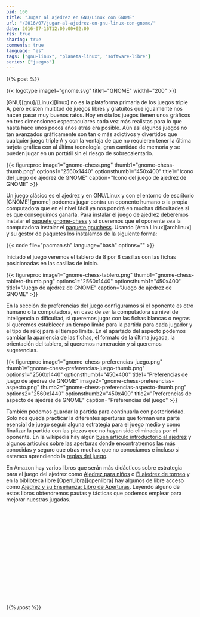 ```yaml
---
pid: 160
title: "Jugar al ajedrez en GNU/Linux con GNOME"
url: "/2016/07/jugar-al-ajedrez-en-gnu-linux-con-gnome/"
date: 2016-07-16T12:00:00+02:00
rss: true
sharing: true
comments: true
language: "es"
tags: ["gnu-linux", "planeta-linux", "software-libre"]
series: ["juegos"]
---
```


{{% post %}}

{{< logotype image1="gnome.svg" title1="GNOME" width1="200" >}}

[GNU][gnu]/[Linux][linux] no es la plataforma primaria de los juegos triple A, pero existen multitud de juegos libres y gratuitos que igualmente nos hacen pasar muy buenos ratos. Hoy en día los juegos tienen unos gráficos en tres dimensiones espectaculares cada vez más realistas para lo que hasta hace unos pocos años atrás era posible. Aún así algunos juegos no tan avanzados gráficamente son tan o más adictivos y divertidos que cualquier juego triple A y con la ventaja de que no requieren tener la última tarjeta gráfica con al última tecnología, gran cantidad de memoria y se pueden jugar en un portátil sin el riesgo de sobrecalentarlo.

{{< figureproc
    image1="gnome-chess.png" thumb1="gnome-chess-thumb.png" options1="2560x1440" optionsthumb1="450x400" title1="Icono del juego de ajedrez de GNOME"
    caption="Icono del juego de ajedrez de GNOME" >}}

Un juego clásico es el ajedrez y en GNU/Linux y con el entorno de escritorio [GNOME][gnome] podemos jugar contra un oponente humano o la propia computadora que en el nivel fácil ya nos pondrá en muchas dificultades si es que conseguimos ganarla. Para instalar el juego de ajedrez deberemos instalar el [paquete gnome-chess](https://www.archlinux.org/packages/extra/x86_64/gnome-chess/) y si queremos que el oponente sea la computadora instalar el [paquete gnuchess](https://www.archlinux.org/packages/community/x86_64/gnuchess/). Usando [Arch Linux][archlinux] y su gestor de paquetes los instalamos de la siguiente forma:

{{< code file="pacman.sh" language="bash" options="" >}}

Iniciado el juego veremos el tablero de 8 por 8 casillas con las fichas posicionadas en las casillas de inicio.

{{< figureproc
    image1="gnome-chess-tablero.png" thumb1="gnome-chess-tablero-thumb.png" options1="2560x1440" optionsthumb1="450x400" title1="Juego de ajedrez de GNOME"
    caption="Juego de ajedrez de GNOME" >}}

En la sección de preferencias del juego configuramos si el oponente es otro humano o la computadora, en caso de ser la computadora su nivel de inteligencia o dificultad, si queremos jugar con las fichas blancas o negras si queremos establecer un tiempo límite para la partida para cada jugador y el tipo de reloj para el tiempo límite. En el apartado del aspecto podemos cambiar la apariencia de las fichas, el formato de la última jugada, la orientación del tablero, si queremos numeración y si queremos sugerencias.

{{< figureproc
    image1="gnome-chess-preferencias-juego.png" thumb1="gnome-chess-preferencias-juego-thumb.png" options1="2560x1440" optionsthumb1="450x400" title1="Preferencias de juego de ajedrez de GNOME"
    image2="gnome-chess-preferencias-aspecto.png" thumb2="gnome-chess-preferencias-aspecto-thumb.png" options2="2560x1440" optionsthumb2="450x400" title2="Preferencias de aspecto de ajedrez de GNOME"
    caption="Preferencias del juego" >}}

También podemos guardar la partida para continuarla con posterioridad. Solo nos queda practicar la diferentes aperturas que forman una parte esencial de juego seguir alguna estrategia para el juego medio y como finalizar la partida con las piezas que no hayan sido eliminadas por el oponente. En la wikipedia hay algún [buen artículo introductorio al ajedrez](https://es.wikipedia.org/wiki/Ajedrez) y [algunos artículos sobre las aperturas](https://es.wikipedia.org/wiki/Apertura_(ajedrez)) donde encontratremos las más conocidas y seguro que otras muchas que no conocíamos e incluso si estamos aprendiendo la [reglas del juego](https://es.wikipedia.org/wiki/Leyes_del_ajedrez).

En Amazon hay varios libros que serán más didácticos sobre estrategia para el juego del ajedrez como [Ajedrez para niños](https://amzn.to/29Cj30T) o [El ajedrez de torneo](https://amzn.to/29CiOTD) y en la biblioteca libre [OpenLibra][openlibra] hay algunos de libre acceso como [Ajedrez y su Enseñanza: Libro de Aperturas](https://openlibra.com/es/book/ajedrez-y-su-ensenanza-libro-de-aperturas). Leyendo alguno de estos libros obtendremos pautas y tácticas que podemos emplear para mejorar nuestras jugadas.

<div class="media-amazon">
    <iframe style="width:120px;height:240px;" marginwidth="0" marginheight="0" scrolling="no" frameborder="0" data-src="//rcm-eu.amazon-adsystem.com/e/cm?lt1=_blank&bc1=000000&IS2=1&bg1=FFFFFF&fc1=000000&lc1=0000FF&t=blobit-21&o=30&p=8&l=as4&m=amazon&f=ifr&ref=as_ss_li_til&asins=8425517893&linkId=c1e1fc606e2606fec91e2db08cadcfa7&internal=1" class="lozad"></iframe>
    <iframe style="width:120px;height:240px;" marginwidth="0" marginheight="0" scrolling="no" frameborder="0" data-src="//rcm-eu.amazon-adsystem.com/e/cm?lt1=_blank&bc1=000000&IS2=1&bg1=FFFFFF&fc1=000000&lc1=0000FF&t=blobit-21&o=30&p=8&l=as4&m=amazon&f=ifr&ref=as_ss_li_til&asins=842450397X&linkId=b78575ac7587361ca5bb1405a9a2de99&internal=1" class="lozad"></iframe>
</div>

{{% /post %}}
